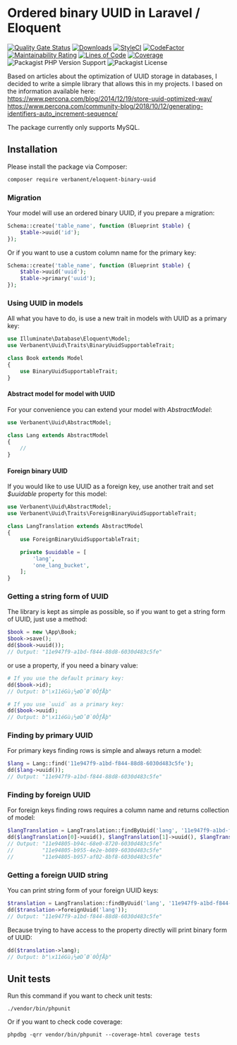 # Ordered binary UUID in Laravel / Eloquent

[![Quality Gate Status](https://sonarcloud.io/api/project_badges/measure?project=verbanent_eloquent-binary-uuid&metric=alert_status)](https://sonarcloud.io/dashboard?id=verbanent_eloquent-binary-uuid)
[![Downloads](https://img.shields.io/packagist/dt/verbanent/eloquent-binary-uuid.svg)](https://packagist.org/packages/verbanent/eloquent-binary-uuid)
[![StyleCI](https://github.styleci.io/repos/285826449/shield?branch=main)](https://github.styleci.io/repos/285826449?branch=main)
[![CodeFactor](https://www.codefactor.io/repository/github/verbanent/eloquent-binary-uuid/badge/main)](https://www.codefactor.io/repository/github/verbanent/eloquent-binary-uuid/overview/main)
[![Maintainability Rating](https://sonarcloud.io/api/project_badges/measure?project=verbanent_eloquent-binary-uuid&metric=sqale_rating)](https://sonarcloud.io/dashboard?id=verbanent_eloquent-binary-uuid)
[![Lines of Code](https://sonarcloud.io/api/project_badges/measure?project=verbanent_eloquent-binary-uuid&metric=ncloc)](https://sonarcloud.io/dashboard?id=verbanent_eloquent-binary-uuid)
[![Coverage](https://sonarcloud.io/api/project_badges/measure?project=verbanent_eloquent-binary-uuid&metric=coverage)](https://sonarcloud.io/dashboard?id=verbanent_eloquent-binary-uuid)
![Packagist PHP Version Support](https://img.shields.io/packagist/php-v/verbanent/eloquent-binary-uuid)
![Packagist License](https://img.shields.io/packagist/l/verbanent/eloquent-binary-uuid)

Based on articles about the optimization of UUID storage in databases, I decided to write a simple library that allows this in my projects. I based on the information available here:  
https://www.percona.com/blog/2014/12/19/store-uuid-optimized-way/  
https://www.percona.com/community-blog/2018/10/12/generating-identifiers-auto_increment-sequence/

The package currently only supports MySQL.

## Installation

Please install the package via Composer:

```bash
composer require verbanent/eloquent-binary-uuid
```

### Migration

Your model will use an ordered binary UUID, if you prepare a migration:

```php
Schema::create('table_name', function (Blueprint $table) {
    $table->uuid('id');
});
```

Or if you want to use a custom column name for the primary key:

```php
Schema::create('table_name', function (Blueprint $table) {
    $table->uuid('uuid');
    $table->primary('uuid');
});
```

### Using UUID in models

All what you have to do, is use a new trait in models with UUID as a primary key:

```php
use Illuminate\Database\Eloquent\Model;
use Verbanent\Uuid\Traits\BinaryUuidSupportableTrait;

class Book extends Model
{
    use BinaryUuidSupportableTrait;
}
```

#### Abstract model for model with UUID

For your convenience you can extend your model with _AbstractModel_:

```php
use Verbanent\Uuid\AbstractModel;

class Lang extends AbstractModel
{
    //
}
```

#### Foreign binary UUID

If you would like to use UUID as a foreign key, use another trait and set _$uuidable_ property for this model:

```php
use Verbanent\Uuid\AbstractModel;
use Verbanent\Uuid\Traits\ForeignBinaryUuidSupportableTrait;

class LangTranslation extends AbstractModel
{
    use ForeignBinaryUuidSupportableTrait;

    private $uuidable = [
        'lang',
        'one_lang_bucket',
    ];
}
```

### Getting a string form of UUID

The library is kept as simple as possible, so if you want to get a string form of UUID, just use a method:

```php
$book = new \App\Book;
$book->save();
dd($book->uuid());
// Output: "11e947f9-a1bd-f844-88d8-6030d483c5fe"
```

or use a property, if you need a binary value:

```php
# If you use the default primary key:
dd($book->id);
// Output: b"\x11éGù¡½øDˆØ`0ÔƒÅþ"

# If you use `uuid` as a primary key:
dd($book->uuid);
// Output: b"\x11éGù¡½øDˆØ`0ÔƒÅþ"
```

### Finding by primary UUID

For primary keys finding rows is simple and always return a model:

```php
$lang = Lang::find('11e947f9-a1bd-f844-88d8-6030d483c5fe');
dd($lang->uuid());
// Output: "11e947f9-a1bd-f844-88d8-6030d483c5fe"
```

### Finding by foreign UUID

For foreign keys finding rows requires a column name and returns collection of model:

```php
$langTranslation = LangTranslation::findByUuid('lang', '11e947f9-a1bd-f844-88d8-6030d483c5fe');
dd($langTranslation[0]->uuid(), $langTranslation[1]->uuid(), $langTranslation[2]->uuid());
// Output: "11e94805-b94c-68e0-8720-6030d483c5fe"
//         "11e94805-b955-4e2e-b089-6030d483c5fe"
//         "11e94805-b957-af02-8bf8-6030d483c5fe"
```

### Getting a foreign UUID string

You can print string form of your foreign UUID keys:

```php
$translation = LangTranslation::findByUuid('lang', '11e947f9-a1bd-f844-88d8-6030d483c5fe')->first();
dd($translation->foreignUuid('lang'));
// Output: "11e947f9-a1bd-f844-88d8-6030d483c5fe"
```

Because trying to have access to the property directly will print binary form of UUID: 

```php
dd($translation->lang);
// Output: b"\x11éGù¡½øDˆØ`0ÔƒÅþ"
```

## Unit tests

Run this command if you want to check unit tests:

```shell
./vendor/bin/phpunit
```

Or if you want to check code coverage:

```shell
phpdbg -qrr vendor/bin/phpunit --coverage-html coverage tests
```

